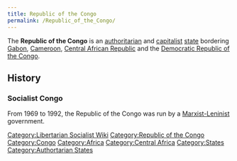 ```yaml
---
title: Republic of the Congo
permalink: /Republic_of_the_Congo/
---
```


The **Republic of the Congo** is an
[authoritarian](Authoritarianism.md "wikilink") and
[capitalist](Capitalism.md "wikilink") [state](List_of_States.md "wikilink")
bordering [Gabon](Gabon.md "wikilink"), [Cameroon](Cameroon.md "wikilink"),
[Central African Republic](Central_African_Republic.md "wikilink") and the
[Democratic Republic of the
Congo](Democratic_Republic_of_the_Congo.md "wikilink").

## History

### Socialist Congo

From 1969 to 1992, the Republic of the Congo was run by a
[Marxist-Leninist](Marxist-Leninism.md "wikilink") government.

[Category:Libertarian Socialist
Wiki](Category:Libertarian_Socialist_Wiki.md "wikilink") [Category:Republic
of the Congo](Category:Republic_of_the_Congo.md "wikilink")
[Category:Congo](Category:Congo.md "wikilink")
[Category:Africa](Category:Africa.md "wikilink") [Category:Central
Africa](Category:Central_Africa.md "wikilink")
[Category:States](Category:States.md "wikilink") [Category:Authortarian
States](Category:Authortarian_States.md "wikilink")